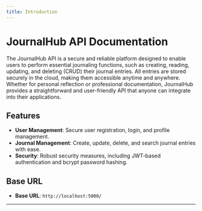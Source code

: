```yaml
---
title: Introduction
---
```


# JournalHub API Documentation

The JournalHub API is a secure and reliable platform designed to enable users to perform essential journaling functions, such as creating, reading, updating, and deleting (CRUD) their journal entries. All entries are stored securely in the cloud, making them accessible anytime and anywhere. Whether for personal reflection or professional documentation, JournalHub provides a straightforward and user-friendly API that anyone can integrate into their applications.

## Features
- **User Management**: Secure user registration, login, and profile management.
- **Journal Management**: Create, update, delete, and search journal entries with ease.
- **Security**: Robust security measures, including JWT-based authentication and bcrypt password hashing.

## Base URL

- **Base URL**: `http://localhost:5000/`

---
